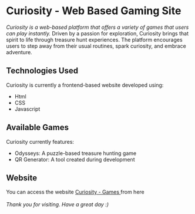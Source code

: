 # Curiosity - Web Based Gaming Site 

_Curiosity is a web-based platform that offers a variety of games that users can play instantly._ Driven by a passion for exploration, Curiosity brings that spirit to life through treasure hunt experiences. The platform encourages users to step away from their usual routines, spark curiosity, and embrace adventure.

## Technologies Used
Curiosity is currently a frontend-based website developed using:

- Html
- CSS
- Javascript

## Available Games

Curiosity currently features:

- Odysseys: A puzzle-based treasure hunting game
- QR Generator: A tool created during development 

## Website 

You can access the website [Curiosity - Games ](https://www.curiosityplay.in/) from here 
  \
  \
_Thank you for visiting. Have a great day :)_
